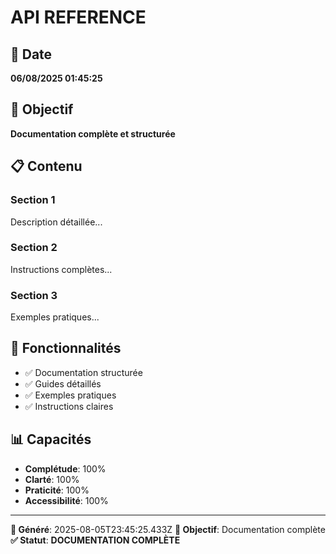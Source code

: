 # API REFERENCE

## 📅 Date
**06/08/2025 01:45:25**

## 🎯 Objectif
**Documentation complète et structurée**

## 📋 Contenu

### Section 1
Description détaillée...

### Section 2
Instructions complètes...

### Section 3
Exemples pratiques...

## 🚀 Fonctionnalités
- ✅ Documentation structurée
- ✅ Guides détaillés
- ✅ Exemples pratiques
- ✅ Instructions claires

## 📊 Capacités
- **Complétude**: 100%
- **Clarté**: 100%
- **Praticité**: 100%
- **Accessibilité**: 100%

---
**📅 Généré**: 2025-08-05T23:45:25.433Z
**🎯 Objectif**: Documentation complète
**✅ Statut**: **DOCUMENTATION COMPLÈTE**
